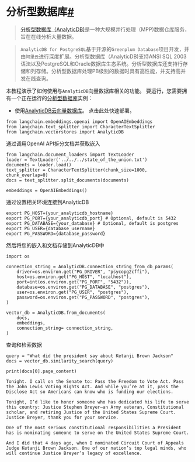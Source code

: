 

分析型数据库[#](#analyticdb "本标题的永久链接")
=================================

> 
> [分析型数据库（AnalyticDB)](https://www.alibabacloud.com/help/zh/doc-detail/188196.htm)是一种大规模并行处理（MPP)数据仓库服务，旨在在线分析大量数据。
> 
> 
> 

> 
> `AnalyticDB for PostgreSQL`基于开源的`Greenplum Database`项目开发，并由`阿里云`进行深度扩展。分析型数据库（AnalyticDB)支持ANSI SQL 2003语法以及PostgreSQL和Oracle数据库生态系统。分析型数据库还支持行存储和列存储。分析型数据库处理PB级别的数据时具有高性能，并支持高并发在线查询。
> 
> 
> 

本教程演示了如何使用与`AnalyticDB`向量数据库相关的功能。
要运行，您需要拥有一个正在运行的[分析型数据库](https://www.alibabacloud.com/help/zh/doc-detail/188196.htm)实例：

* 使用[AnalyticDB云向量数据库](https://www.alibabacloud.com/product/hybriddb-postgresql)。 点击此处快速部署。

```
from langchain.embeddings.openai import OpenAIEmbeddings
from langchain.text_splitter import CharacterTextSplitter
from langchain.vectorstores import AnalyticDB

```

通过调用OpenAI API拆分文档并获取嵌入

```
from langchain.document_loaders import TextLoader
loader = TextLoader('../../../state_of_the_union.txt')
documents = loader.load()
text_splitter = CharacterTextSplitter(chunk_size=1000, chunk_overlap=0)
docs = text_splitter.split_documents(documents)

embeddings = OpenAIEmbeddings()

```

通过设置相关环境连接到AnalyticDB

```
export PG_HOST={your_analyticdb_hostname}
export PG_PORT={your_analyticdb_port} # Optional, default is 5432
export PG_DATABASE={your_database} # Optional, default is postgres
export PG_USER={database_username}
export PG_PASSWORD={database_password}

```

然后将您的嵌入和文档存储到AnalyticDB中

```
import os

connection_string = AnalyticDB.connection_string_from_db_params(
    driver=os.environ.get("PG_DRIVER", "psycopg2cffi"),
    host=os.environ.get("PG_HOST", "localhost"),
    port=int(os.environ.get("PG_PORT", "5432")),
    database=os.environ.get("PG_DATABASE", "postgres"),
    user=os.environ.get("PG_USER", "postgres"),
    password=os.environ.get("PG_PASSWORD", "postgres"),
)

vector_db = AnalyticDB.from_documents(
    docs,
    embeddings,
    connection_string= connection_string,
)

```

查询和检索数据

```
query = "What did the president say about Ketanji Brown Jackson"
docs = vector_db.similarity_search(query)

```

```
print(docs[0].page_content)

```

```
Tonight. I call on the Senate to: Pass the Freedom to Vote Act. Pass the John Lewis Voting Rights Act. And while you’re at it, pass the Disclose Act so Americans can know who is funding our elections. 

Tonight, I’d like to honor someone who has dedicated his life to serve this country: Justice Stephen Breyer—an Army veteran, Constitutional scholar, and retiring Justice of the United States Supreme Court. Justice Breyer, thank you for your service. 

One of the most serious constitutional responsibilities a President has is nominating someone to serve on the United States Supreme Court. 

And I did that 4 days ago, when I nominated Circuit Court of Appeals Judge Ketanji Brown Jackson. One of our nation’s top legal minds, who will continue Justice Breyer’s legacy of excellence.

```

